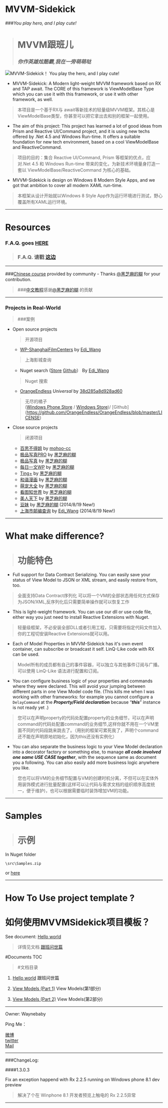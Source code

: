 

MVVM-Sidekick
=============
###*You play hero, and I play cute!*


> MVVM跟班儿
> ===================
>### *你作英雄炫酷霸,我在一旁萌萌哒*

![MVVM-Sidekick！ You play the hero, and I play cute!](https://github.com/waynebaby/MVVM-Sidekick/raw/master/MVVMSidekick/Documents/hammer.png)


- MVVM-Sidekick: A Modern light-weight MVVM framework based on RX and TAP await. The CORE of this framework is ViewModelBase Type which you can use it with this framework, or use it with other framework, as well.
> 本项目是一个基于RX与 await等新技术的轻量级MVVM框架。其核心是ViewModelBase类型，你甚至可以把它拿出去和别的框架一起使用。


- The aim of this project: This project has learned a lot of good ideas from Prism and Reactive UI/Command project, and it is using new techs offered by .Net 4.5 and Windows Run-time. It offers a suitable foundation for new tech environment, based on a cool ViewModelBase and ReactiveCommand. 
> 项目的目的：集合 Reactive UI/Command, Prism 等框架的优点，应对.Net 4.5 和 Windows Run-time 带来的变化，为新技术环境量身打造一套以 ViewModelBase/ReactiveCommand 为核心的基础。


- MVVM-Sidekick is design on Windows 8 Modern Style Apps, and we got that ambition to cover all modern XAML run-time. 
> 本框架从设计开始就以Windows 8 Style App作为运行环境进行测试，野心覆盖所有XAML运行环境。


---

Resources
=========

### F.A.Q. goes [HERE]
[HERE]:    https://github.com/waynebaby/MVVM-Sidekick/blob/master/MVVMSidekick/Documents/0.FAQ.md
>### F.A.Q. 请戳 [这边]
[这边]:  https://github.com/waynebaby/MVVM-Sidekick/blob/master/MVVMSidekick/Documents/0.FAQ.md

---
###[Chinese course] provided by community  - Thanks [@黑芝麻的糊] for your contribution.
>###[中文教程]感谢[@黑芝麻的糊] 的贡献


[@黑芝麻的糊]: http://weibo.com/yanxiaodi1983
[中文教程]: http://www.cnblogs.com/yanxiaodi/p/3800767.html
[Chinese course]: http://www.cnblogs.com/yanxiaodi/p/3800767.html

---
### Projects in Real-World
>###案例



 - Open source projects
	>开源项目

   	- [WP-ShanghaiFilmCenters]  by  [Edi_Wang] 		
	>上海影城查询

    - Nuget search  ([Store](http://www.windowsphone.com/en-us/store/app/nuget-search/6b9ce273-d161-42aa-97bc-56e964e987c0 "Store")  [Github](https://github.com/EdiWang/WP-NuGetSearch "Github")） By [Edi_Wang] 
    >Nuget 搜索

    - [OrangeEndless] *Universal* by  [38d285a8d928ad60]
    >无尽的橘子   
    ([Windows Phone Store](http://www.windowsphone.com/zh-cn/store/app/%e6%97%a0%e5%b0%bd%e7%9a%84%e6%a9%98%e5%ad%90/0fb32986-2963-4d8a-878b-a143915d40bb "Windows Phone 8.1") 
 /    [Windows Store](http://apps.microsoft.com/windows/zh-cn/app/c8caec38-257d-4c77-a6c0-e619f704118e "Windows 8.1"))/ [Github]  (https://github.com/OrangeEndless/OrangeEndless/blob/master/LICENSE)
 		
 - Close source projects
  	>闭源项目    	
	
	- [百思不得姐] by [mohoo-cc]     
    - [极品写真PRO](http://www.windowsphone.com/s?appid=e4af00da-a2d4-40c2-b796-1feae655d22b)        by  [黑芝麻的糊]
    - [极品写真](http://www.windowsphone.com/s?appid=23c54cad-14ef-4292-b658-ce2c73c59d93)           by  [黑芝麻的糊]
    - [每日一文WP](http://www.windowsphone.com/s?appid=85a05b80-b057-4211-a125-7961836bee27)         by  [黑芝麻的糊]
    - [Ting+](http://www.windowsphone.com/s?appid=01e3bc61-72ce-4609-a944-3a89760eaffa)             by  [黑芝麻的糊]
    - [和谐漫画](http://www.windowsphone.com/s?appid=0ec41027-66cc-4724-9cbe-aa575d873940)           by  [黑芝麻的糊]
    - [萌宠大全](http://www.windowsphone.com/s?appid=76767f95-0ef1-406a-a63d-33ad76734c74)           by  [黑芝麻的糊]
    - [看图知世界](http://www.windowsphone.com/s?appid=9e34cebd-017e-40a5-8abe-b6d350ae6efb)         by  [黑芝麻的糊]
    - [美人天下](http://www.windowsphone.com/s?appid=d0fe7a07-7a71-4902-a4a4-c0347afec51e)           by  [黑芝麻的糊]
    - [豆妹](http://www.windowsphone.com/s?appid=8824a04b-c1db-4d9d-9ed7-2f15fcb1ac94)            by  [黑芝麻的糊]  (2014/8/19 New!)
    - [上海市邮编查询](http://www.windowsphone.com/s?appid=33ba84a8-64e7-4083-a97a-6bf1e540f944)  by  [Edi_Wang] 	 (2014/8/19 New!)	           
	
[黑芝麻的糊]: http://weibo.com/yanxiaodi1983
[WP-ShanghaiFilmCenters]: https://github.com/EdiWang/WP-ShanghaiFilmCenters
[Edi_Wang]:      http://diaosbook.com/

[百思不得姐]:http://www.windowsphone.com/en-us/store/app/百思不得姐/c7725093-2b0b-4765-9df8-9214b1e3e12d
[OrangeEndless]: https://github.com/OrangeEndless/OrangeEndless 
[mohoo-cc]:http://weibo.com/mohoostudio
[38d285a8d928ad60]: http://weibo.com/hengzichao 

----------

What make difference?
============
> 功能特色
> =======

- Full support for Data Contract Serializing. You can easily save your status of View Model to JSON or XML stream, and easily restore from, too.
>全面支持Data Contract序列化 可以将一个VM的全部状态用任何方式保存为JSON/XML,反序列化后只需要简单操作就可以恢复工作


- This is light-weight framework. You can use our dll or use code file, either way you just need to install Reactive Extensions with Nuget.
>轻量级框架，不必安装全部DLL或者引用工程，只需要将指定代码文件加入你的工程切安装Reactive Extensions就可以用。


- Each of Model Properties in MVVM-Sidekick has it's own event container, can subscribe or broadcast it self. LinQ-Like code with RX can be used.
>Model所有的成员都有自己的事件容器，可以独立与其他事件订阅与广播。可以使用 LinQ-Like 语法进行配置和订阅。



- You can configure business logic of your properties and commands where they were declared. This will avoid your jumping between different parts in one View Model code file. (This kills me when I was working with other frameworks: for example you cannot configure a `DelayCommand` at the ***Property/Field declaration*** because “***this***” instance is not ready yet .)
>您可以在声明property的代码处配置property的业务细节，可以在声明command的代码处配置command的业务细节,这样你就不用在一个VM里面不同的代码段跳来跳去了。（用别的框架可累死我了，声明个command 还不能在声明原地初始化，因为this还没有实例化）



- You can also separate the business logic to your View Model declaration into a decorator factory or something else, to manage ***all code involved one same USE CASE together***, with the sequence same as document you a following. You can also easily add more business logic anywhere you like.
>您也可以将VM的业务细节配置与VM的创建时机分离，不但可以在实体外用装饰模式进行批量配置(这样可以让代码与需求文档的组织顺序高度统一，便于维护)，也可以根据需要临时装饰增加VM的功能。




----------

Samples
===========

>示例
>===========



In Nuget folder 

`\src\Samples.zip`

or [here](https://github.com/waynebaby/MVVM-Sidekick/blob/master/MVVMSidekick/Nuget/MVVM-Sidekick/src/Samples.zip?raw=true)

----------

How To Use project template ?
===================
如何使用MVVMSidekick项目模板？
===================

 See document: [Hello world](https://github.com/waynebaby/MVVM-Sidekick/blob/master/MVVMSidekick/Documents/1.HelloWorld.md)


 >详情见文档  [跟班问世篇](https://github.com/waynebaby/MVVM-Sidekick/blob/master/MVVMSidekick/Documents/1.HelloWorld.md)




#Documents TOC
>#文档目录

1. [Hello world](https://github.com/waynebaby/MVVM-Sidekick/blob/master/MVVMSidekick/Documents/1.HelloWorld.md) 	跟班问世篇
2. [View Models (Part 1)](https://github.com/waynebaby/MVVM-Sidekick/blob/master/MVVMSidekick/Documents/2.ViewModels.md) 	View Models(第1部分)

3.  [View Models (Part 2)](https://github.com/waynebaby/MVVM-Sidekick/blob/master/MVVMSidekick/Documents/3.ViewModels_2.md) 	View Models(第2部分)

----------

Owner: Waynebaby


Ping Me：
 
[微博]  
[twitter]  
 [Mail]

[微博]: http://www.weibo.com/waynebabywang "WaynebabyWang"

[twitter]: http://twitter.com/waynebaby "Waynebaby"

[Mail]: mailto:blackshaman_wayne@hotmail.com "MSN Skype"

----------------------------------
###ChangeLog:

####1.3.0.3 

Fix an exception happend with Rx 2.2.5 running on Windows phone 8.1 dev preview  

> 解决了个在 Winphone 8.1 开发者预览上触电的 Rx 2.2.5异常
-----------------------------



